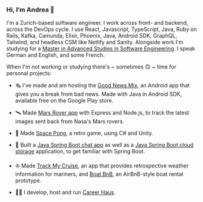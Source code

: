 ### Hi, I’m Andrea 👋

I'm a Zurich-based software engineer. I work across front- and backend, across the DevOps cycle. I use React, Javascript, TypeScript, Java, Ruby on Rails, Kafka, Camunda, Elixir, Phoenix, Java, Android SDK, GraphQL, Tailwind, and headless CSM like Netlify and Sanity. Alongside work I'm studying for a [Master in Advanced Studies in Software Engineering](https://www.ost.ch/de/weiterbildung/weiterbildungsangebot/informatik/mas-software-engineering). I speak German and English, and some French. 

When I'm not working or studying there's ~ sometimes 🙃 ~ time for personal projects: 

* 🗞 I've made and am hosting the [Good News Mix](https://play.google.com/store/apps/details?id=com.rollmopsgames.guardianapp2020), an Android app that gives you a break from bad news. Made with Java in Android SDK, available free on the Google Play store.

* 🛰 Made [Mars Rover app](https://github.com/pinefoambath/mars-rover-express-app) with Express and Node.js, to track the latest images sent back from Nasa's Mars rovers.

* 🚀 Made [Space Pong](https://rollmopsgames.itch.io/spacepong), a retro game, using C# and Unity.

* 🍃 Built a [Java Spring Boot chat app](https://github.com/pinefoambath/demo) as well as a [Java Spring Boot cloud storage](https://github.com/pinefoambath/cloudstorage) application, to get familiar with Spring Boot. 

* ⛵ Made [Track My Cruise](https://github.com/pinefoambath/trackmycruise), an app that provides retrospective weather information for mariners, and [Boat BnB](https://airbnb-pinefoambath.herokuapp.com), an AirBnB-style boat rental prototype.

* 👩‍🎓 I develop, host and run [Career Haus](http://www.career.haus). 
